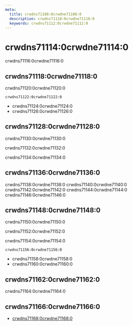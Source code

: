 ```yaml
---
meta:
  title: crwdns71108:0crwdne71108:0
  description: crwdns71110:0crwdne71110:0
  keywords: crwdns71112:0crwdne71112:0
---
```


# crwdns71114:0crwdne71114:0
crwdns71116:0crwdne71116:0

<entry-ad />

## crwdns71118:0crwdne71118:0
crwdns71120:0crwdne71120:0

`crwdns71122:0crwdne71122:0`
- crwdns71124:0crwdne71124:0
- crwdns71126:0crwdne71126:0


## crwdns71128:0crwdne71128:0
crwdns71130:0crwdne71130:0

  crwdns71132:0crwdne71132:0

  crwdns71134:0crwdne71134:0

## crwdns71136:0crwdne71136:0
crwdns71138:0crwdne71138:0
<alert type="success">crwdns71140:0crwdne71140:0</alert>
<alert type="info">crwdns71142:0crwdne71142:0</alert>
<alert type="warning">crwdns71144:0crwdne71144:0</alert>
<alert type="error">crwdns71146:0crwdne71146:0</alert>

## crwdns71148:0crwdne71148:0
crwdns71150:0crwdne71150:0

  crwdns71152:0crwdne71152:0

  crwdns71154:0crwdne71154:0

  `crwdns71156:0crwdne71156:0`
  - crwdns71158:0crwdne71158:0
  - crwdns71160:0crwdne71160:0

## crwdns71162:0crwdne71162:0
crwdns71164:0crwdne71164:0

## crwdns71166:0crwdne71166:0
  - [crwdns71168:0crwdne71168:0]()

<backmatter />
